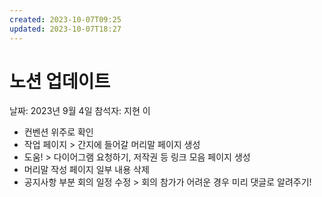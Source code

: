 ```yaml
---
created: 2023-10-07T09:25
updated: 2023-10-07T18:27
---
```

# 노션 업데이트

날짜: 2023년 9월 4일
참석자: 지현 이

- 컨벤션 위주로 확인
- 작업 페이지 > 간지에 들어갈 머리말 페이지 생성
- 도움! > 다이어그램 요청하기, 저작권 등 링크 모음 페이지 생성
- 머리말 작성 페이지 일부 내용 삭제
- 공지사항 부분 회의 일정 수정 > 회의 참가가 어려운 경우 미리 댓글로 알려주기!